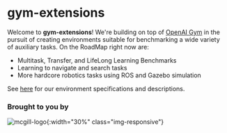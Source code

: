 # gym-extensions

Welcome to **gym-extensions**! We're building on top of <a href="https://github.com/openai/gym">OpenAI Gym</a> in the pursuit of creating environments suitable for benchmarking a wide variety of auxiliary tasks. On the RoadMap right now are:

+ Multitask, Transfer, and LifeLong Learning Benchmarks
+ Learning to navigate and search tasks
+ More hardcore robotics tasks using ROS and Gazebo simulation

See [here](envs) for our environment specifications and descriptions.




### Brought to you by

![mcgill-logo](https://github.com/Breakend/gym-extensions/raw/master/assets/Mcgill.png){:width="30%" class="img-responsive"}
